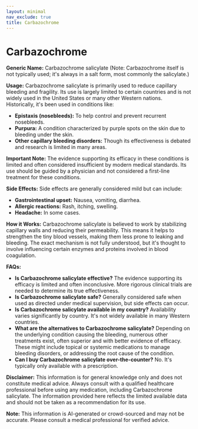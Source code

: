 ```yaml
---
layout: minimal
nav_exclude: true
title: Carbazochrome
---
```


# Carbazochrome

**Generic Name:** Carbazochrome salicylate (Note:  Carbazochrome itself is not typically used; it's always in a salt form, most commonly the salicylate.)

**Usage:**  Carbazochrome salicylate is primarily used to reduce capillary bleeding and fragility.  Its use is largely limited to certain countries and is not widely used in the United States or many other Western nations.  Historically, it's been used in conditions like:

* **Epistaxis (nosebleeds):** To help control and prevent recurrent nosebleeds.
* **Purpura:**  A condition characterized by purple spots on the skin due to bleeding under the skin.
* **Other capillary bleeding disorders:** Though its effectiveness is debated and research is limited in many areas.

**Important Note:** The evidence supporting its efficacy in these conditions is limited and often considered insufficient by modern medical standards.  Its use should be guided by a physician and not considered a first-line treatment for these conditions.


**Side Effects:**  Side effects are generally considered mild but can include:

* **Gastrointestinal upset:** Nausea, vomiting, diarrhea.
* **Allergic reactions:** Rash, itching, swelling.
* **Headache:**  In some cases.


**How it Works:** Carbazochrome salicylate is believed to work by stabilizing capillary walls and reducing their permeability. This means it helps to strengthen the tiny blood vessels, making them less prone to leaking and bleeding.  The exact mechanism is not fully understood, but it's thought to involve influencing certain enzymes and proteins involved in blood coagulation.


**FAQs:**

* **Is Carbazochrome salicylate effective?** The evidence supporting its efficacy is limited and often inconclusive.  More rigorous clinical trials are needed to determine its true effectiveness.
* **Is Carbazochrome salicylate safe?**  Generally considered safe when used as directed under medical supervision, but side effects can occur.
* **Is Carbazochrome salicylate available in my country?** Availability varies significantly by country. It's not widely available in many Western countries.
* **What are the alternatives to Carbazochrome salicylate?**  Depending on the underlying condition causing the bleeding, numerous other treatments exist, often superior and with better evidence of efficacy. These might include topical or systemic medications to manage bleeding disorders, or addressing the root cause of the condition.
* **Can I buy Carbazochrome salicylate over-the-counter?** No. It's typically only available with a prescription.


**Disclaimer:** This information is for general knowledge only and does not constitute medical advice. Always consult with a qualified healthcare professional before using any medication, including Carbazochrome salicylate.  The information provided here reflects the limited available data and should not be taken as a recommendation for its use.


**Note:** This information is AI-generated or crowd-sourced and may not be accurate. Please consult a medical professional for verified advice.